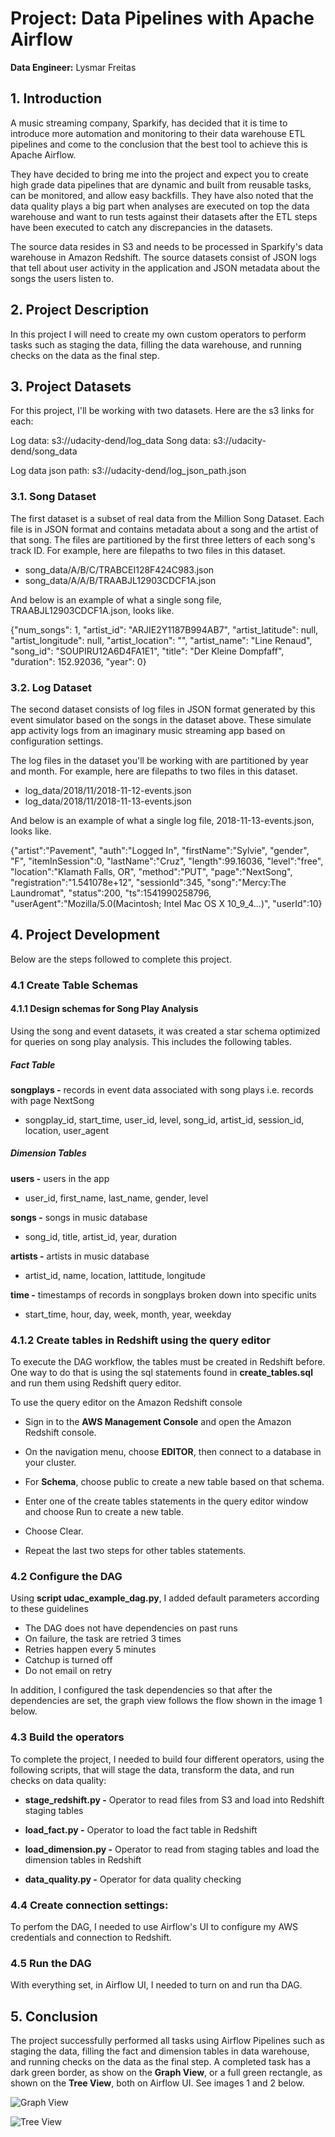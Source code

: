 # Project: Data Pipelines with Apache Airflow

__Data Engineer:__ Lysmar Freitas  


## 1. Introduction

A music streaming company, Sparkify, has decided that it is time to introduce more automation and monitoring to their data warehouse ETL pipelines and come to the conclusion that the best tool to achieve this is Apache Airflow.

They have decided to bring me into the project and expect you to create high grade data pipelines that are dynamic and built from reusable tasks, can be monitored, and allow easy backfills. They have also noted that the data quality plays a big part when analyses are executed on top the data warehouse and want to run tests against their datasets after the ETL steps have been executed to catch any discrepancies in the datasets.

The source data resides in S3 and needs to be processed in Sparkify's data warehouse in Amazon Redshift. The source datasets consist of JSON logs that tell about user activity in the application and JSON metadata about the songs the users listen to.

## 2. Project Description
In this project I will need to create my own custom operators to perform tasks such as staging the data, filling the data warehouse, and running checks on the data as the final step.

## 3. Project Datasets

For this project, I'll be working with two datasets. Here are the s3 links for each:

Log data: s3://udacity-dend/log_data
Song data: s3://udacity-dend/song_data

Log data json path: s3://udacity-dend/log_json_path.json

### 3.1. Song Dataset
The first dataset is a subset of real data from the Million Song Dataset. Each file is in JSON format and contains metadata about a song and the artist of that song. The files are partitioned by the first three letters of each song's track ID. For example, here are filepaths to two files in this dataset.

- song_data/A/B/C/TRABCEI128F424C983.json
- song_data/A/A/B/TRAABJL12903CDCF1A.json

And below is an example of what a single song file, TRAABJL12903CDCF1A.json, looks like.

{"num_songs": 1, "artist_id": "ARJIE2Y1187B994AB7", "artist_latitude": null, "artist_longitude": null, "artist_location": "", "artist_name": "Line Renaud", "song_id": "SOUPIRU12A6D4FA1E1", "title": "Der Kleine Dompfaff", "duration": 152.92036, "year": 0}

### 3.2. Log Dataset
The second dataset consists of log files in JSON format generated by this event simulator based on the songs in the dataset above. These simulate app activity logs from an imaginary music streaming app based on configuration settings.

The log files in the dataset you'll be working with are partitioned by year and month. For example, here are filepaths to two files in this dataset.

- log_data/2018/11/2018-11-12-events.json
- log_data/2018/11/2018-11-13-events.json

And below is an example of what a single log file, 2018-11-13-events.json, looks like.

{"artist":"Pavement", "auth":"Logged In", "firstName":"Sylvie", "gender", "F", "itemInSession":0, "lastName":"Cruz", "length":99.16036, "level":"free", "location":"Klamath Falls, OR", "method":"PUT", "page":"NextSong", "registration":"1.541078e+12", "sessionId":345, "song":"Mercy:The Laundromat", "status":200, "ts":1541990258796, "userAgent":"Mozilla/5.0(Macintosh; Intel Mac OS X 10_9_4...)", "userId":10}


## 4. Project Development
Below are the steps followed to complete this project.

### 4.1 Create Table Schemas

#### 4.1.1 Design schemas for Song Play Analysis
Using the song and event datasets, it was created a star schema optimized for queries on song play analysis. This includes the following tables.

##### Fact Table
__songplays -__ records in event data associated with song plays i.e. records with page NextSong
- songplay_id, start_time, user_id, level, song_id, artist_id, session_id, location, user_agent

##### Dimension Tables
__users -__ users in the app
- user_id, first_name, last_name, gender, level

__songs -__ songs in music database
- song_id, title, artist_id, year, duration

__artists -__ artists in music database
- artist_id, name, location, lattitude, longitude

__time -__ timestamps of records in songplays broken down into specific units
- start_time, hour, day, week, month, year, weekday


### 4.1.2 Create tables in Redshift using the query editor
To execute the DAG workflow, the tables must be created in Redshift before. One way to do that is using the sql statements found in
__create_tables.sql__ and run them using Redshift query editor.

To use the query editor on the Amazon Redshift console

- Sign in to the __AWS Management Console__ and open the Amazon Redshift console.

- On the navigation menu, choose __EDITOR__, then connect to a database in your cluster.

- For __Schema__, choose public to create a new table based on that schema.

- Enter one of the create tables statements in the query editor window and choose Run to create a new table.

- Choose Clear.

- Repeat the last two steps for other tables statements.

### 4.2 Configure the DAG
Using __script udac_example_dag.py__, I added default parameters according to these guidelines

- The DAG does not have dependencies on past runs
- On failure, the task are retried 3 times
- Retries happen every 5 minutes
- Catchup is turned off
- Do not email on retry

In addition, I configured the task dependencies so that after the dependencies are set, the graph view follows the flow shown in the image 1 below.

### 4.3 Build the operators
To complete the project, I needed to build four different operators, using the following scripts, that will stage the data, transform the data, and run checks on data quality:

- __stage_redshift.py -__ Operator to read files from S3 and load into Redshift staging tables  

- __load_fact.py -__ Operator to load the fact table in Redshift  

- __load_dimension.py -__ Operator to read from staging tables and load the dimension tables in Redshift  

- __data_quality.py -__ Operator for data quality checking  

### 4.4 Create connection settings:
To perfom the DAG, I needed to use Airflow's UI to configure my AWS credentials and connection to Redshift.

### 4.5 Run the DAG
With everything set, in Airflow UI, I needed to turn on and run tha DAG.

## 5. Conclusion
The project successfully performed all tasks using Airflow Pipelines such as staging the data, filling the fact and dimension tables in data warehouse, and running checks on the data as the final step. A completed task has a dark green border, as show on the __Graph View__, or a full green rectangle, as shown on the __Tree View__, both on Airflow UI. See images 1 and 2 below.

![Graph View](/airflow/dags/images/graph_view.png)


![Tree View](/airflow/dags/images/tree_view.png)
